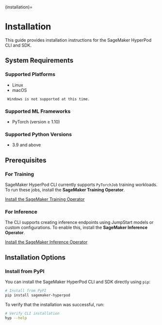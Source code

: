 (installation)=
# Installation
This guide provides installation instructions for the SageMaker HyperPod CLI and SDK.

## System Requirements

### Supported Platforms
- Linux
- macOS

```{note}
 Windows is not supported at this time.
```

### Supported ML Frameworks
- PyTorch (version ≥ 1.10)

### Supported Python Versions
- 3.9 and above

## Prerequisites

### For Training
SageMaker HyperPod CLI currently supports `PyTorchJob` training workloads.
To run these jobs, install the **SageMaker Training Operator**.

[Install the SageMaker Training Operator](https://docs.aws.amazon.com/sagemaker/latest/dg/sagemaker-eks-operator-install.html)

### For Inference
The CLI supports creating inference endpoints using JumpStart models or custom configurations.
To enable this, install the **SageMaker Inference Operator**.

[Install the SageMaker Inference Operator](https://docs.aws.amazon.com/sagemaker/latest/dg/sagemaker-hyperpod-model-deployment-setup.html)

## Installation Options

### Install from PyPI

You can install the SageMaker HyperPod CLI and SDK directly using `pip`:

```bash
# Install from PyPI
pip install sagemaker-hyperpod
```

To verify that the installation was successful, run:

```bash
# Verify CLI installation
hyp --help
```
